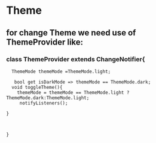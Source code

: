 
# Theme
 ## for change Theme we need use of ThemeProvider like:

### class ThemeProvider extends ChangeNotifier{
```
  ThemeMode themeMode =ThemeMode.light;
  
   bool get isDarkMode => themeMode == ThemeMode.dark;
  void toggleTheme(){
    themeMode = themeMode == ThemeMode.light ?ThemeMode.dark:ThemeMode.light; 
     notifyListeners();

}



}
```